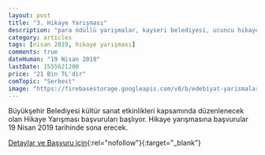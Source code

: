 ```yaml
---
layout: post
title: "3. Hikaye Yarışması"
description: "para ödüllü yarışmalar, kayseri belediyesi, ucuncu hikaye yarismasi"
category: articles
tags: [nisan 2019, hikaye yarışması]
comments: true
dateHuman: "19 Nisan 2019"
lastDate: 1555621200
price: "21 Bin TL'dir"
comTopic: "Serbest"
image: "https://firebasestorage.googleapis.com/v0/b/edebiyat-yarismalari.appspot.com/o/3-hikaye.jpg?alt=media&token=169a4d91-fa07-4cf3-9644-3b548c8e53f5"
---
```


Büyükşehir Belediyesi kültür sanat etkinlikleri kapsamında düzenlenecek olan  Hikaye Yarışması başvuruları başlıyor. Hikaye yarışmasına başvurular 19 Nisan 2019 tarihinde sona erecek. 

[Detaylar ve Başvuru için](https://www.kayseri.bel.tr/etkinlikler/hikayeyarismasi?utm_source=edebiyatyarismalari.com&utm_medium=affiliate){:rel="nofollow"}{:target="_blank"}
